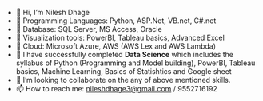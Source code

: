 - 👋 Hi, I’m Nilesh Dhage
- 👀 Programming Languages: Python, ASP.Net, VB.net, C#.net 
- 👀 Database: SQL Server, MS Access, Oracle
- 👀 Visualization tools: PowerBI, Tableau basics, Advanced Excel
- 👀 Cloud: Microsoft Azure, AWS (AWS Lex and AWS Lambda) 
- 🌱 I have successfully completed **Data Science** which includes the syllabus of Python (Programming and Model building), PowerBI, Tableau basics, Machine Learning, Basics of Statishtics and Google sheet
- 💞️ I’m looking to collaborate on the any of above mentioned skills. 
- 📫 How to reach me: nileshdhage3@gmail.com / 9552716192
